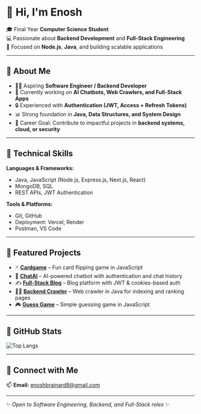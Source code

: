 # 👋 Hi, I'm Enosh  

🎓 Final Year **Computer Science Student**  
💻 Passionate about **Backend Development** and **Full-Stack Engineering**  
🚀 Focused on **Node.js**, **Java**, and building scalable applications  

---

## 🔹 About Me  
- 👨‍💻 Aspiring **Software Engineer / Backend Developer**  
- 🌱 Currently working on **AI Chatbots, Web Crawlers, and Full-Stack Apps**  
- 🔒 Experienced with **Authentication (JWT, Access + Refresh Tokens)**  
- 📊 Strong foundation in **Java, Data Structures, and System Design**  
- 🎯 Career Goal: Contribute to impactful projects in **backend systems, cloud, or security**  

---

## 🔹 Technical Skills  

**Languages & Frameworks:**  
- Java, JavaScript (Node.js, Express.js, Next.js, React)  
- MongoDB, SQL  
- REST APIs, JWT Authentication  

**Tools & Platforms:**  
- Git, GitHub  
- Deployment: Vercel, Render  
- Postman, VS Code  

---

## 🔹 Featured Projects  

- 🃏 [**Cardgame**](https://github.com/enoshbrainard/Cardgame) – Fun card flipping game in JavaScript  
- 🤖 [**ChatAI**](https://github.com/enoshbrainard/chatai) – AI-powered chatbot with authentication and chat history  
- ✍️ [**Full-Stack Blog**](https://github.com/enoshbrainard/Full-Stack-blog-project) – Blog platform with JWT & cookies-based auth  
- 🕵️‍♂️ [**Backend Crawler**](https://github.com/enoshbrainard/backendcrawler) – Web crawler in Java for indexing and ranking pages  
- 🎮 [**Guess Game**](https://github.com/enoshbrainard/guess-game) – Simple guessing game in JavaScript  

---

## 🔹 GitHub Stats  

 
![Top Langs](https://github-readme-stats.vercel.app/api/top-langs/?username=enoshbrainard&layout=compact&theme=tokyonight)  

---

## 🔹 Connect with Me  

📫 **Email:** enoshbrainard8@gmail.com

---

✨ _Open to Software Engineering, Backend, and Full-Stack roles_ ✨

